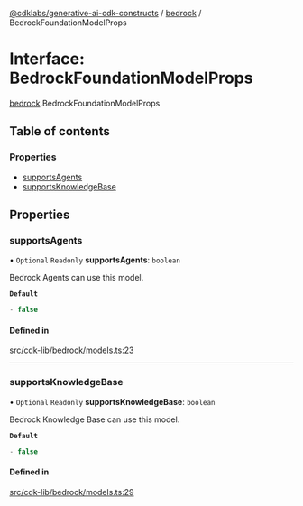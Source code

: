 [@cdklabs/generative-ai-cdk-constructs](../README.md) / [bedrock](../modules/bedrock.md) / BedrockFoundationModelProps

# Interface: BedrockFoundationModelProps

[bedrock](../modules/bedrock.md).BedrockFoundationModelProps

## Table of contents

### Properties

- [supportsAgents](bedrock.BedrockFoundationModelProps.md#supportsagents)
- [supportsKnowledgeBase](bedrock.BedrockFoundationModelProps.md#supportsknowledgebase)

## Properties

### supportsAgents

• `Optional` `Readonly` **supportsAgents**: `boolean`

Bedrock Agents can use this model.

**`Default`**

```ts
- false
```

#### Defined in

[src/cdk-lib/bedrock/models.ts:23](https://github.com/jstrunk/generative-ai-cdk-constructs/blob/29ef990/src/cdk-lib/bedrock/models.ts#L23)

___

### supportsKnowledgeBase

• `Optional` `Readonly` **supportsKnowledgeBase**: `boolean`

Bedrock Knowledge Base can use this model.

**`Default`**

```ts
- false
```

#### Defined in

[src/cdk-lib/bedrock/models.ts:29](https://github.com/jstrunk/generative-ai-cdk-constructs/blob/29ef990/src/cdk-lib/bedrock/models.ts#L29)
